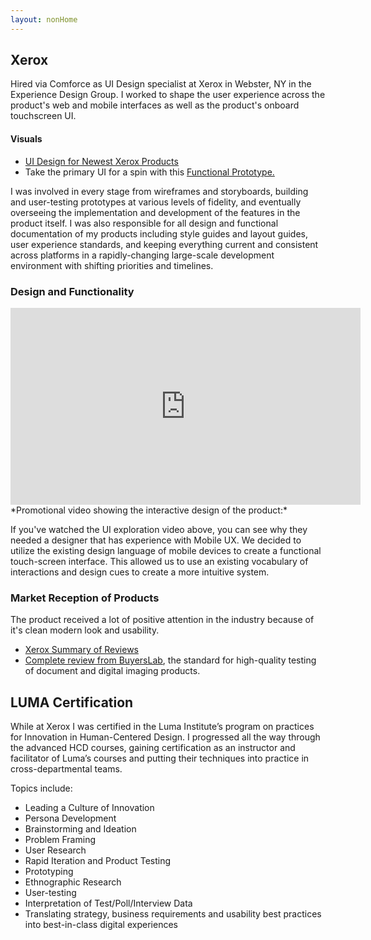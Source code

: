 ```yaml
---
layout: nonHome
---
```


## Xerox
Hired via Comforce as UI Design specialist at Xerox in Webster, NY in the Experience Design Group. I worked to shape the user experience across the product's web and mobile interfaces as well as the product's onboard touchscreen UI. 

#### Visuals
- [UI Design for Newest Xerox Products](https://www.xerox.com/en-us/connectkey/touchscreen-interface)
- Take the primary UI for a spin with this
[Functional Prototype.](http://a400.g.akamai.net/7/400/5566/v0001/xerox.download.akamai.com/5566/VersaLinkSIM/index.htm)

I was involved in every stage from wireframes and storyboards, building and user-testing prototypes at various levels of fidelity, and eventually overseeing the implementation and development of the features in the product itself. I was also responsible for all design and functional documentation of my products including style guides and layout guides, user experience standards, and keeping everything current and consistent across platforms in a rapidly-changing large-scale development environment with shifting priorities and timelines.

### Design and Functionality
<iframe width="560" height="315" src="https://www.youtube.com/embed/0Z9Kk2Rfu_A" frameborder="0" allowfullscreen></iframe>
*Promotional video showing the interactive design of the product:*

If you've watched the UI exploration video above, you can see why they needed a designer that has experience with Mobile UX. We decided to utilize the existing design language of mobile devices to create a functional touch-screen interface. This allowed us to use an existing vocabulary of interactions and design cues to create a more intuitive system.

### Market Reception of Products
The product received a lot of positive attention in the industry because of it's clean modern look and usability.
- [Xerox Summary of Reviews](http://connect.blogs.xerox.com/2017/02/28/the-reviews-are-in-and-theyre-winners/)
- [Complete review from BuyersLab](https://www.buyerslab.com/News/Industry-News/2016/November/New-Xerox-Color-Printer-and-MFP-for-Small-Offices), the standard for high-quality testing of document and digital imaging products.

## LUMA Certification
While at Xerox I was certified in the Luma Institute’s program on practices for Innovation in Human-Centered Design. I progressed all the way through the advanced HCD courses, gaining certification as an instructor and facilitator of Luma’s courses and putting their techniques into practice in cross-departmental teams. 

Topics include:
- Leading a Culture of Innovation
- Persona Development
- Brainstorming and Ideation
- Problem Framing
- User Research
- Rapid Iteration and Product Testing
- Prototyping
- Ethnographic Research
- User-testing
- Interpretation of Test/Poll/Interview Data
- Translating strategy, business requirements and usability best practices into best-in-class digital experiences
